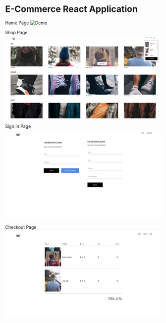 # E-Commerce React Application

Home Page
![Demo](./homepage1.png)

Shop Page
![Demo](./shoppage3.png)

Sign In Page
![Demo](./signin1.png)

Checkout Page
![Demo](./checkoutpage.png)
